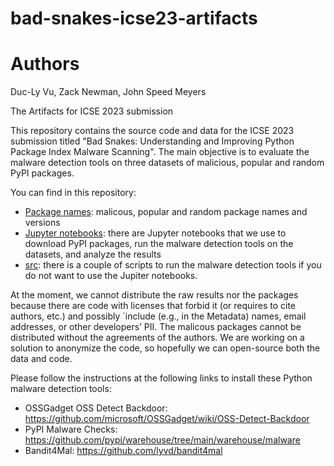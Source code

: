 # bad-snakes-icse23-artifacts

# Authors
Duc-Ly Vu, Zack Newman, John Speed Meyers


The Artifacts for ICSE 2023 submission

This repository contains the source code and data for the ICSE 2023 submission titled "Bad Snakes: Understanding and Improving Python Package Index Malware Scanning".
The main objective is to evaluate the malware detection tools on three datasets of malicious, popular and random PyPI packages.

You can find in this repository:
- [Package names](package_names/): malicous, popular and random package names and versions
- [Jupyter notebooks](notebooks/): there are Jupyter notebooks that we use to download PyPI packages, run the malware detection tools on the datasets, and analyze the results
- [src](src/): there is a couple of scripts to run the malware detection tools if you do not want to use the Jupiter notebooks.

At the moment, we cannot distribute the raw results nor the packages because there are code with licenses that forbid it (or requires to cite authors, etc.) and possibly `include (e.g., in the Metadata) names, email addresses, or other developers’ PII. The malicous packages cannot be distributed without the agreements of the authors. We are working on a solution to anonymize the code, so hopefully we can open-source both the data and code.

Please follow the instructions at the following links to install these Python malware detection tools:
- OSSGadget OSS Detect Backdoor: https://github.com/microsoft/OSSGadget/wiki/OSS-Detect-Backdoor
- PyPI Malware Checks: https://github.com/pypi/warehouse/tree/main/warehouse/malware
- Bandit4Mal: https://github.com/lyvd/bandit4mal
